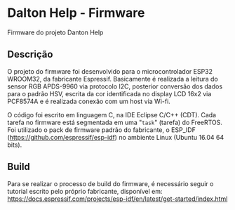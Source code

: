 # Dalton Help - Firmware
Firmware do projeto Danton Help

## Descrição

O projeto do firmware foi desenvolvido para o microcontrolador ESP32 WROOM32, da fabricante Espressif. Basicamente é realizada a leitura do sensor RGB APDS-9960 via protocolo I2C, posterior conversão dos dados para o padrão HSV, escrita da cor identificada no display LCD 16x2 via PCF8574A e é realizada conexão com um host via Wi-fi.

O código foi escrito em linguagem C, na IDE Eclipse C/C++ (CDT). Cada tarefa no firmware está segmentada em uma "``task``" (tarefa) do  FreeRTOS. 
Foi utilizado o pack de firmware padrão do fabricante, o ESP_IDF (https://github.com/espressif/esp-idf) no ambiente Linux (Ubuntu 16.04 64 bits).

## Build

Para se realizar o processo de build do firmware, é necessário seguir o tutorial escrito pelo próprio fabricante, disponível em: https://docs.espressif.com/projects/esp-idf/en/latest/get-started/index.html


